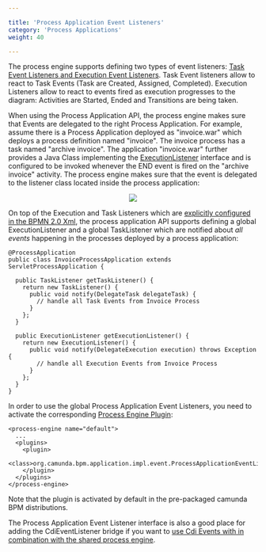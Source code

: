 ```yaml
---

title: 'Process Application Event Listeners'
category: 'Process Applications'
weight: 40

---
```



The process engine supports defining two types of event listeners: [Task Event Listeners and Execution Event Listeners](ref:#process-engine-delegation-code-execution-listener).
Task Event listeners allow to react to Task Events (Task are Created, Assigned, Completed). Execution Listeners allow to react to events fired as execution progresses to the diagram: Activities are Started, Ended and Transitions are being taken.

When using the Process Application API, the process engine makes sure that Events are delegated to the right Process Application. For example, assume there is a Process Application deployed as "invoice.war" which deploys a process definition named "invoice". The invoice process has a task named "archive invoice". The application "invoice.war" further provides a Java Class implementing the [ExecutionListener](ref:#process-engine-delegation-code-execution-listener) interface and is configured to be invoked whenever the END event is fired on the "archive invoice" activity. The process engine makes sure that the event is delegated to the listener class located inside the process application:

<center><img class="img-responsive" src="ref:asset:/guides/user-guide/assets/img/process-application-events.png"></img></center>

On top of the Execution and Task Listeners which are [explicitly configured in the BPMN 2.0 Xml](ref:#process-engine-delegation-code-execution-listener), the process application API supports defining a global ExecutionListener and a global TaskListener which are notified about *all events* happening in the processes deployed by a process application:

    @ProcessApplication
    public class InvoiceProcessApplication extends ServletProcessApplication {

      public TaskListener getTaskListener() {
        return new TaskListener() {
          public void notify(DelegateTask delegateTask) {
            // handle all Task Events from Invoice Process
          }
        };
      }

      public ExecutionListener getExecutionListener() {
        return new ExecutionListener() {
          public void notify(DelegateExecution execution) throws Exception {
            // handle all Execution Events from Invoice Process
          }
        };
      }
    }

In order to use the global Process Application Event Listeners, you need to activate the corresponding [Process Engine Plugin](ref:#process-engine-process-engine-plugins):

    <process-engine name="default">
      ...
      <plugins>
        <plugin>
          <class>org.camunda.bpm.application.impl.event.ProcessApplicationEventListenerPlugin</class>
        </plugin>
      </plugins>
    </process-engine>

Note that the plugin is activated by default in the pre-packaged camunda BPM distributions.

The Process Application Event Listener interface is also a good place for adding the CdiEventListener bridge if you want to [use Cdi Events with in combination with the shared process engine](ref:#cdi-and-java-ee-integration-cdi-event-bridge).
